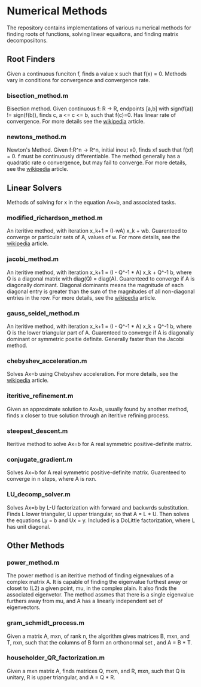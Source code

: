 # Numerical Methods
The repository contains implementations of various numerical methods for finding roots of functions, solving linear equaitons, and finding matrix decomposiitons.

## Root Finders
Given a continuous funciton f, finds a value x such that f(x) = 0. Methods vary in conditions for convergence and convergence rate.

### bisection_method.m
Bisection method. Given continuous f: R -> R, endpoints [a,b] with sign(f(a)) != sign(f(b)), finds c, a <= c <= b, such that f(c)=0. Has linear rate of convergence. For more details see the [wikipedia](https://en.wikipedia.org/wiki/Bisection_method) article.

### newtons_method.m
Newton's Method. Given f:R^n -> R^n, initial inout x0, finds xf such that f(xf) = 0. f must be continuously differentiable. The method generally  has a quadratic rate o convergence, but may fail to converge. For more details, see the [wikipedia](https://en.wikipedia.org/wiki/Newton%27s_method) article.


## Linear Solvers
Methods of solving for x in the equation Ax=b, and associated tasks.

### modified_richardson_method.m
An iteritive method, with iteration x_k+1 = (I-wA) x_k + wb. Guarenteed to converge or particular sets of A, values of w. For more details, see the [wikipedia](https://en.wikipedia.org/wiki/Modified_Richardson_iteration) article.

### jacobi_method.m
An iteritive method, with iteration x_k+1 = (I - Q^-1 * A) x_k + Q^-1 b, where Q is a diagonal matrix with diag(Q) = diag(A). Guarenteed to converge if A is diagonally dominant. Diagonal dominants means the magnitude of each diagonal entry is greater than the sum of the magnitudes of all non-diagonal entries in the row. For more details, see the [wikipedia](https://en.wikipedia.org/wiki/Jacobi_method) article.

### gauss_seidel_method.m
An iteritive method, with iteration x_k+1 = (I - Q^-1 * A) x_k + Q^-1 b, where Q is the lower triangular part of A. Guarenteed to converge if A is diagonally dominant or symmetric positie definite. Generally faster than the Jacobi method.


### chebyshev_acceleration.m
Solves Ax=b using Chebyshev acceleration. For more details, see the [wikipedia](https://en.wikipedia.org/wiki/Chebyshev_iteration#:~:text=In%20numerical%20linear%20algebra%2C%20the,for%20the%20other%20nonstationary%20methods) article.

### iteritive_refinement.m
Given an approximate solution to Ax=b, usually found by another method, finds x closer to true solution through an iteritive refining process.

### steepest_descent.m
Iteritive method to solve Ax=b for A real symmetric positive-definite matrix.

### conjugate_gradient.m
Solves Ax=b for A real symmetric positive-definite matrix. Guarenteed to converge in n steps, where A is nxn.

### LU_decomp_solver.m
Solves Ax=b by L-U factorization with forward and backwrds substitution. Finds L lower trianguler, U upper triangular, so that A = L * U. Then solves the equations Ly = b and Ux = y. Included is a DoLittle factorization, where L has unit diagonal. 

## Other Methods

### power_method.m
The power method is an iteritive method of finding eignevalues of a complex matrix A. It is capable of finding the eigenvalue furthest away or closet to (L2) a given point, mu, in the complex plain. It also finds the associated eigenvetor. The method assmes that there is a single eigenvalue furthers away from mu, and A has a linearly independent set of eigenvectors.

### gram_schmidt_process.m
Given a matrix A, mxn, of rank n, the algorithm gives matrices B, mxn, and T, nxn, such that the columns of B form an orthonormal set , and A = B * T.

### householder_QR_factorization.m
Given a mxn matrix A, finds matrices Q, mxm, and R, mxn, such that Q is unitary, R is upper triangular, and A = Q * R.


